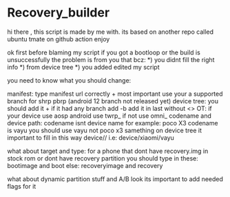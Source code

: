 # Recovery_builder

hi there , this script is made by me with. its based on another repo called ubuntu tmate on github action enjoy

ok first before blaming my script if you got a bootloop or the build is unsuccessfully the problem is from you that bcz:
   *) you didnt fill the right info
   *) from device tree
   *) you added edited my script

you need to know what you should change:

manifest: type manifest url correctly + most important use your a supported branch 
for shrp pbrp (android 12 branch not released yet)
device tree: you should add it + if it had any branch add -b <branche name> add it in last without <>
OT: if your device use aosp android use twrp_ if not use omni_
codename and device path: codename isnt device name for example: poco X3 codename is vayu you should use vayu not poco x3 samething on device tree 
it important to fill in this way device/<manufacturer>/<codename>
i.e: device/xiaomi/vayu

what about target and type: for a phone that dont have recovery.img in stock rom or dont have recovery partition you should type in these: bootimage and boot else: recoveryimage and recovery


what about dynamic partition stuff and A/B look its important to add needed flags for it
